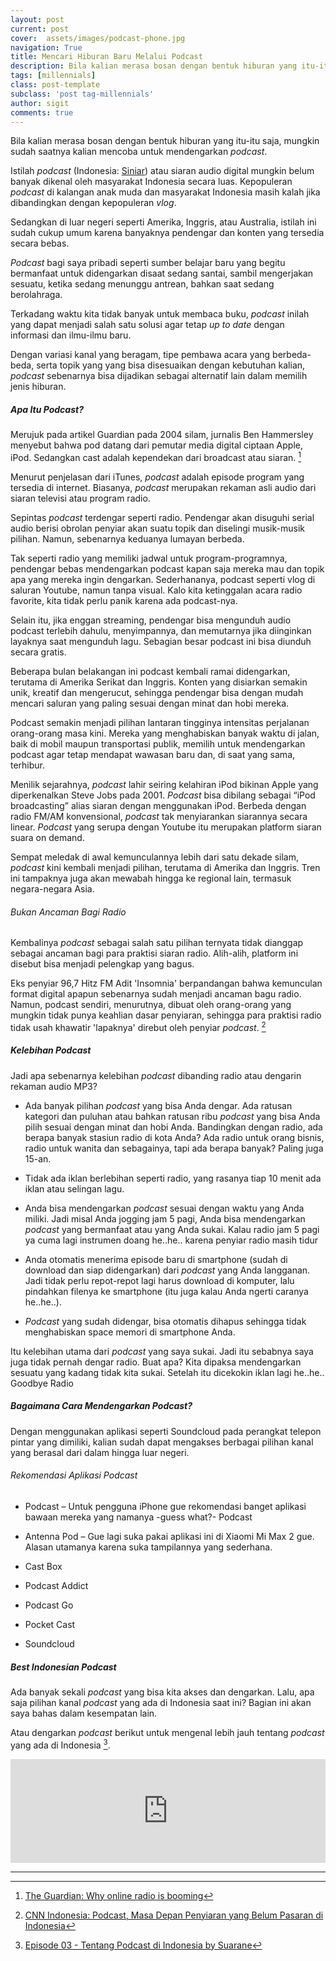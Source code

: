 ```yaml
---
layout: post
current: post
cover:  assets/images/podcast-phone.jpg
navigation: True
title: Mencari Hiburan Baru Melalui Podcast
description: Bila kalian merasa bosan dengan bentuk hiburan yang itu-itu saja, mungkin sudah saatnya kalian mencoba untuk mendengarkan podcast!
tags: [millennials]
class: post-template
subclass: 'post tag-millennials'
author: sigit
comments: true
---
```


Bila kalian merasa bosan dengan bentuk hiburan yang itu-itu saja, mungkin sudah saatnya kalian mencoba untuk mendengarkan *podcast*.

Istilah *podcast* (Indonesia: [Siniar](https://kbbi.kemdikbud.go.id/siniar)) atau siaran audio digital mungkin belum banyak dikenal oleh masyarakat Indonesia secara luas. Kepopuleran *podcast* di kalangan anak muda dan masyarakat Indonesia masih kalah jika dibandingkan dengan kepopuleran *vlog*.

Sedangkan di luar negeri seperti Amerika, Inggris, atau Australia, istilah ini sudah cukup umum karena banyaknya pendengar dan konten yang tersedia secara bebas. 

*Podcast* bagi saya pribadi seperti sumber belajar baru yang begitu bermanfaat untuk didengarkan disaat sedang santai, sambil mengerjakan sesuatu, ketika sedang menunggu antrean, bahkan saat sedang berolahraga.

Terkadang waktu kita tidak banyak untuk membaca buku, *podcast* inilah yang dapat menjadi salah satu solusi agar tetap *up to date* dengan informasi dan ilmu-ilmu baru.

Dengan variasi kanal yang beragam, tipe pembawa acara yang berbeda-beda, serta topik yang yang bisa disesuaikan dengan kebutuhan kalian, *podcast* sebenarnya bisa dijadikan sebagai alternatif lain dalam memilih jenis hiburan.

##### Apa Itu Podcast?

Merujuk pada artikel Guardian pada 2004 silam, jurnalis Ben Hammersley menyebut bahwa pod datang dari pemutar media digital ciptaan Apple, iPod. Sedangkan cast adalah kependekan dari broadcast atau siaran. [^1]

Menurut penjelasan dari iTunes, *podcast* adalah episode program yang tersedia di internet. Biasanya, *podcast* merupakan rekaman asli audio dari siaran televisi atau program radio.

Sepintas *podcast* terdengar seperti radio. Pendengar akan disuguhi serial audio berisi obrolan penyiar akan suatu topik dan diselingi musik-musik pilihan. Namun, sebenarnya keduanya lumayan berbeda.

Tak seperti radio yang memiliki jadwal untuk program-programnya, pendengar bebas mendengarkan podcast kapan saja mereka mau dan topik apa yang mereka ingin dengarkan. Sederhananya, podcast seperti vlog di saluran Youtube, namun tanpa visual. Kalo kita ketinggalan acara radio favorite, kita tidak perlu panik karena ada podcast-nya.

Selain itu, jika enggan streaming, pendengar bisa mengunduh audio podcast terlebih dahulu, menyimpannya, dan memutarnya jika diinginkan layaknya saat mengunduh lagu. Sebagian besar podcast ini bisa diunduh secara gratis.

Beberapa bulan belakangan ini podcast kembali ramai didengarkan, terutama di Amerika Serikat dan Inggris. Konten yang disiarkan semakin unik, kreatif dan mengerucut, sehingga pendengar bisa dengan mudah mencari saluran yang paling sesuai dengan minat dan hobi mereka.

Podcast semakin menjadi pilihan lantaran tingginya intensitas perjalanan orang-orang masa kini. Mereka yang menghabiskan banyak waktu di jalan, baik di mobil maupun transportasi publik, memilih untuk mendengarkan podcast agar tetap mendapat wawasan baru dan, di saat yang sama, terhibur.


Menilik sejarahnya, *podcast* lahir seiring kelahiran iPod bikinan Apple yang diperkenalkan Steve Jobs pada 2001. *Podcast* bisa dibilang sebagai “iPod broadcasting” alias siaran dengan menggunakan iPod. Berbeda dengan radio FM/AM konvensional, *podcast* tak menyiarankan siarannya secara linear. *Podcast* yang serupa dengan Youtube itu merupakan platform siaran suara on demand. 

Sempat meledak di awal kemunculannya lebih dari satu dekade silam, *podcast* kini kembali menjadi pilihan, terutama di Amerika dan Inggris. Tren ini tampaknya juga akan mewabah hingga ke regional lain, termasuk negara-negara Asia.

###### Bukan Ancaman Bagi Radio

Kembalinya *podcast* sebagai salah satu pilihan ternyata tidak dianggap sebagai ancaman bagi para praktisi siaran radio. Alih-alih, platform ini disebut bisa menjadi pelengkap yang bagus.

Eks penyiar 96,7 Hitz FM Adit 'Insomnia' berpandangan bahwa kemunculan format digital apapun sebenarnya sudah menjadi ancaman bagu radio. Namun, podcast sendiri, menurutnya, dibuat oleh orang-orang yang mungkin tidak punya keahlian dasar penyiaran, sehingga para praktisi radio tidak usah khawatir 'lapaknya' direbut oleh penyiar *podcast*. [^2]


##### Kelebihan Podcast

Jadi apa sebenarnya kelebihan *podcast* dibanding radio atau dengarin rekaman audio MP3?

* Ada banyak pilihan *podcast* yang bisa Anda dengar. Ada ratusan kategori dan puluhan atau bahkan ratusan ribu *podcast* yang bisa Anda pilih sesuai dengan minat dan hobi Anda. Bandingkan dengan radio, ada berapa banyak stasiun radio di kota Anda? Ada radio untuk orang bisnis, radio untuk wanita dan sebagainya, tapi ada berapa banyak? Paling juga 15-an.

* Tidak ada iklan berlebihan seperti radio, yang rasanya tiap 10 menit ada iklan atau selingan lagu.

* Anda bisa mendengarkan *podcast* sesuai dengan waktu yang Anda miliki. Jadi misal Anda jogging jam 5 pagi, Anda bisa mendengarkan *podcast* yang bermanfaat atau yang Anda sukai. Kalau radio jam 5 pagi ya cuma lagi instrumen doang he..he.. karena penyiar radio masih tidur 

* Anda otomatis menerima episode baru di smartphone (sudah di download dan siap didengarkan) dari *podcast* yang Anda langganan. Jadi tidak perlu repot-repot lagi harus download di komputer, lalu pindahkan filenya ke smartphone (itu juga kalau Anda ngerti caranya he..he..).

* *Podcast* yang sudah didengar, bisa otomatis dihapus sehingga tidak menghabiskan space memori di smartphone Anda.

Itu kelebihan utama dari *podcast* yang saya sukai. Jadi itu sebabnya saya juga tidak pernah dengar radio. Buat apa? Kita dipaksa mendengarkan sesuatu yang kadang tidak kita sukai. Setelah itu dicekokin iklan lagi he..he.. Goodbye Radio 


##### Bagaimana Cara Mendengarkan Podcast?

Dengan menggunakan aplikasi seperti Soundcloud pada perangkat telepon pintar yang dimiliki, kalian sudah dapat mengakses berbagai pilihan kanal yang berasal dari dalam hingga luar negeri.

###### Rekomendasi Aplikasi *Podcast*

* Podcast – Untuk pengguna iPhone gue rekomendasi banget aplikasi bawaan mereka yang namanya -guess what?- Podcast 

* Antenna Pod – Gue lagi suka pakai aplikasi ini di Xiaomi Mi Max 2 gue. Alasan utamanya karena suka tampilannya yang sederhana.

* Cast Box

* Podcast Addict

* Podcast Go

* Pocket Cast

* Soundcloud


##### Best Indonesian Podcast

Ada banyak sekali *podcast* yang bisa kita akses dan dengarkan. Lalu, apa saja pilihan kanal *podcast* yang ada di Indonesia saat ini? Bagian ini akan saya bahas dalam kesempatan lain.

Atau dengarkan *podcast* berikut untuk mengenal lebih jauh tentang *podcast* yang ada di Indonesia [^3].

<iframe width="100%" height="166" scrolling="no" frameborder="no" allow="autoplay" src="https://w.soundcloud.com/player/?url=https%3A//api.soundcloud.com/tracks/385350272&color=%23000000&auto_play=false&hide_related=false&show_comments=true&show_user=true&show_reposts=false&show_teaser=true"></iframe>

----------

[^1]: [The Guardian: Why online radio is booming](https://www.theguardian.com/media/2004/feb/12/broadcasting.digitalmedia)

[^2]: [CNN Indonesia: Podcast, Masa Depan Penyiaran yang Belum Pasaran di Indonesia](https://www.cnnindonesia.com/hiburan/20180401031240-241-287315/podcast-masa-depan-penyiaran-yang-belum-pasaran-di-indonesia)

[^3]: [Episode 03 - Tentang Podcast di Indonesia by Suarane](https://soundcloud.com/suarane/episode-02-tentang-podcast-indonesia)